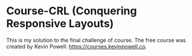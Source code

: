 # Course-CRL (Conquering Responsive Layouts)

This is my solution to the final challenge of course. The free course was created by Kevin Powell: https://courses.kevinpowell.co.

